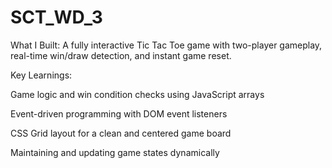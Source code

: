 # SCT_WD_3

What I Built:
A fully interactive Tic Tac Toe game with two-player gameplay, real-time win/draw detection, and instant game reset.

Key Learnings:

Game logic and win condition checks using JavaScript arrays

Event-driven programming with DOM event listeners

CSS Grid layout for a clean and centered game board

Maintaining and updating game states dynamically

